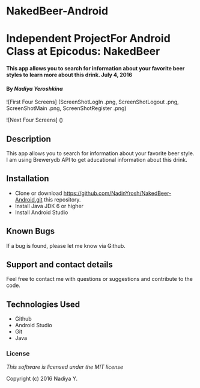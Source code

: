 # NakedBeer-Android

# Independent ProjectFor Android Class at Epicodus: NakedBeer

#### This app allows you to search for information about your favorite beer styles to learn more about this drink. July 4, 2016

#### By _Nadiya Yeroshkina_

![First Four Screens] (ScreenShotLogIn .png, ScreenShotLogout .png, ScreenShotMain .png, ScreenShotRegister .png)

![Next Four Screens] ()

## Description

This app allows you to search for information about your favorite beer style. I am using Brewerydb API to get aducational information about this drink.


## Installation

* Clone or download https://github.com/NadinYrosh/NakedBeer-Android.git this repository.
* Install Java JDK 6 or higher
* Install Android Studio

## Known Bugs

If a bug is found, please let me know via Github.

## Support and contact details

Feel free to contact me with questions or suggestions and contribute to the code.

## Technologies Used

* Github
* Android Studio
* Git
* Java

### License

_This software is licensed under the MIT license_

Copyright (c) 2016 Nadiya Y.
